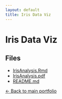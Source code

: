 ```yaml
---
layout: default
title: Iris Data Viz
---
```


# Iris Data Viz

## Files

- [IrisAnalysis.Rmd](./IrisAnalysis.Rmd)
- [IrisAnalysis.pdf](./IrisAnalysis.pdf)
- [README.md](./README.md)

[← Back to main portfolio](../index.md)
